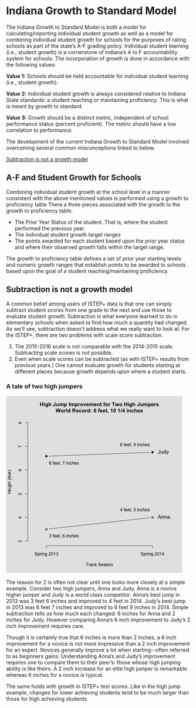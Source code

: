 # Indiana Growth to Standard Model

The Indiana Growth to Standard Model is both a model for calculating/reporting individual student growth as well as a model
for combining individual student growth for schools for the purposes of rating schools as part of the state’s A-F grading
policy. Individual student learning (i.e., student growth) is a cornerstone of Indiana’s A to F accountability system for
schools. The incorporation of growth is done in accordance with the following values:

__Value 1:__ Schools should be held accountable for individual student learning (i.e., student growth).

__Value 2:__ Individual student growth is always considered relative to Indiana State standards: a student reaching or
maintaining proficiency. This is what is meant by growth to standard.

__Value 3:__ Growth should be a distinct metric, independent of school performance status (percent proficient). The
metric should have a low correlation to performance.

The development of the current Indiana Growth to Standard Model involved overcoming several common misconceptions linked to below.

[Subtraction is not a growth model](https://view.literasee.io/Literasee/Indiana/report#subtraction-is-not-a-growth-model)


## A-F and Student Growth for Schools

Combining individual student growth at the school level in a manner consistent with the above mentioned values is performed
using a growth to proficiency table There a three pieces associated with the growth to the growth to proficiency table:

* The Prior Year Status of the student. That is, where the student performed the previous year.
* The individual student growth target ranges
* The points awarded for each student based upon the prior year status and where their observed growth falls within the
target range.

The growth to proficiency table defines a set of prior year starting levels and numeric growth ranges that establish points
to be awarded to schools based upon the goal of a student reaching/maintaining proficiency.

## Subtraction is not a growth model

A common belief among users of ISTEP+ data is that one can simply subtract student scores from one grade to the next and use
those to evaluate student growth. Subtraction is what everyone learned to do in elementary schools when asked to find how
much a quantity had changed. As we’ll see, subtraction doesn’t address what we really want to look at. For the ISTEP+, there
are two problems with scale score subtraction.

1. The 2015-2016 scale is not comparable with the 2014-2015 scale. Subtracting scale scores is not possible.
2. Even when scale scores can be subtracted (as with ISTEP+ results from previous years.) One cannot evaluate growth
for students starting at different places because growth depends upon where a student starts.  

### A tale of two high jumpers

![alt text](https://raw.githubusercontent.com/Literasee/Indiana/master/high_jump_figure.png "Improvement for two high jumpers")

The reason for 2 is often not clear until one looks more closely at a simple example. Consider two high jumpers, Anna and
Judy. Anna is a novice higher jumper and Judy is a world class competitor. Anna’s best jump in 2013 was 3 feet 6 inches and
improved to 4 feet in 2014. Judy’s best jump in 2013 was 6 feet 7 inches and improved to 6 feet 9 inches in 2014.
Simple subtraction tells us how much each changed: 6 inches for Anna and 2 inches for Judy. However comparing Anna’s 6
inch improvement to Judy’s 2 inch improvement requires care.

Though it is certainly true that 6 inches is more than 2 inches, a 6 inch improvement for a novice is not more impressive than
a 2 inch improvement for an expert. Novices generally improve a lot when starting--often referred to as beginners gains.
Understanding Anna’s and Judy’s improvement requires one to compare them to their peer’s: those whose high jumping ability is
like theirs. A 2 inch increase for an elite high jumper is remarkable whereas 6 inches for a novice is typical.

The same holds with growth in ISTEP+ test scores. Like in the high jump example, changes for lower achieving students tend to
be much larger than those for high achieving students.
